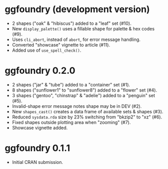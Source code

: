 # ggfoundry (development version)

-   2 shapes ("oak" & "hibiscus") added to a "leaf" set (#10).
-   New `display_palette()` uses a fillable shape for palette & hex codes (#9).
-   Uses `cli_abort`, instead of `abort`, for error message handling.
-   Converted "showcase" vignette to article (#11).
-   Added use of `use_spell_check()`.

# ggfoundry 0.2.0

-   2 shapes ("jar" & "tube") added to a "container" set (#1).
-   8 shapes ("sunflower1" to "sunflower8") added to a "flower" set (#4).
-   3 shapes ("gentoo", "chinstrap" & "adelie") added to a "penguin" set (#5).
-   Invalid-shape error message notes shape may be in DEV (#2).
-   New `shapes_cast()` creates a data frame of available sets & shapes (#3).
-   Reduced `sysdata.rda` size by 23% switching from "bkzip2" to "xz" (#6).
-   Fixed shapes outside plotting area when "zooming" (#7).
-   Showcase vignette added.

# ggfoundry 0.1.1

-   Initial CRAN submission.
